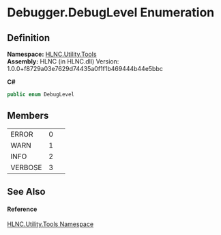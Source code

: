 # Debugger.DebugLevel Enumeration




## Definition
**Namespace:** <a href="N_HLNC_Utility_Tools">HLNC.Utility.Tools</a>  
**Assembly:** HLNC (in HLNC.dll) Version: 1.0.0+f8729a03e7629d74435a0f1f1b469444b44e5bbc

**C#**
``` C#
public enum DebugLevel
```



## Members
<table>
<tr>
<td>ERROR</td>
<td>0</td>
<td> </td></tr>
<tr>
<td>WARN</td>
<td>1</td>
<td> </td></tr>
<tr>
<td>INFO</td>
<td>2</td>
<td> </td></tr>
<tr>
<td>VERBOSE</td>
<td>3</td>
<td> </td></tr>
</table>

## See Also


#### Reference
<a href="N_HLNC_Utility_Tools">HLNC.Utility.Tools Namespace</a>  
